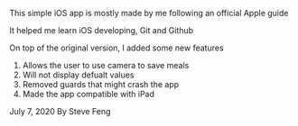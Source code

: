 This simple iOS app is mostly made by me following an official Apple guide

It helped me learn iOS developing, Git and Github

On top of the original version, I added some new features
1. Allows the user to use camera to save meals
2. Will not display defualt values
3. Removed guards that might crash the app
4. Made the app compatible with iPad	

July 7, 2020
By Steve Feng
